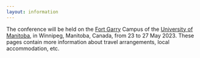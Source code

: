 ```yaml
---
layout: information
---
```


The conference will be held on the [Fort Garry](https://umanitoba.ca/about-um/our-campuses) Campus of the [University of Manitoba](https://umanitoba.ca/), in Winnipeg, Manitoba, Canada, from 23 to 27 May 2023. These pages contain more information about travel arrangements, local accommodation, etc.